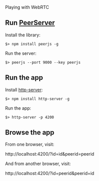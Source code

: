 Playing with WebRTC

## Run [PeerServer](https://github.com/peers/peerjs-server)

Install the library:

    $> npm install peerjs -g

Run the server:

    $> peerjs --port 9000 --key peerjs
    
## Run the app

Install [http-server](https://github.com/indexzero/http-server):

    $> npm install http-server -g

Run the app:

    $> http-server -p 4200
    
## Browse the app

From one browser, visit:

http://localhost:4200/?id=id&peerid=peerid

And from another browser, visit:

http://localhost:4200/?id=peerid&peerid=id
